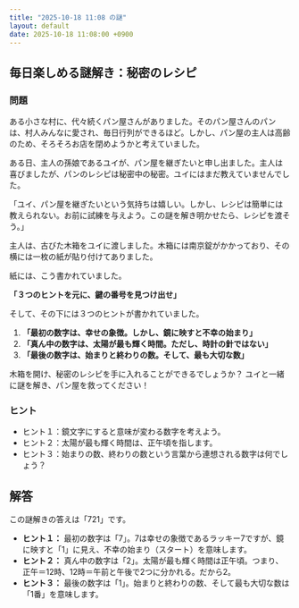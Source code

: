 ```yaml
---
title: "2025-10-18 11:08 の謎"
layout: default
date: 2025-10-18 11:08:00 +0900
---
```

## 毎日楽しめる謎解き：秘密のレシピ

### 問題

ある小さな村に、代々続くパン屋さんがありました。そのパン屋さんのパンは、村人みんなに愛され、毎日行列ができるほど。しかし、パン屋の主人は高齢のため、そろそろお店を閉めようかと考えていました。

ある日、主人の孫娘であるユイが、パン屋を継ぎたいと申し出ました。主人は喜びましたが、パンのレシピは秘密中の秘密。ユイにはまだ教えていませんでした。

「ユイ、パン屋を継ぎたいという気持ちは嬉しい。しかし、レシピは簡単には教えられない。お前に試練を与えよう。この謎を解き明かせたら、レシピを渡そう。」

主人は、古びた木箱をユイに渡しました。木箱には南京錠がかかっており、その横には一枚の紙が貼り付けてありました。

紙には、こう書かれていました。

**「３つのヒントを元に、鍵の番号を見つけ出せ」**

そして、その下には３つのヒントが書かれていました。

1.  **「最初の数字は、幸せの象徴。しかし、鏡に映すと不幸の始まり」**
2.  **「真ん中の数字は、太陽が最も輝く時間。ただし、時計の針ではない」**
3.  **「最後の数字は、始まりと終わりの数。そして、最も大切な数」**

木箱を開け、秘密のレシピを手に入れることができるでしょうか？
ユイと一緒に謎を解き、パン屋を救ってください！

### ヒント
*   ヒント１：鏡文字にすると意味が変わる数字を考えよう。
*   ヒント２：太陽が最も輝く時間は、正午頃を指します。
*   ヒント３：始まりの数、終わりの数という言葉から連想される数字は何でしょう？

## 解答

この謎解きの答えは「721」です。

*   **ヒント１：** 最初の数字は「7」。7は幸せの象徴であるラッキー7ですが、鏡に映すと「1」に見え、不幸の始まり（スタート）を意味します。
*   **ヒント２：** 真ん中の数字は「2」。太陽が最も輝く時間は正午頃。つまり、正午＝12時、12時＝午前と午後で2つに分かれる。だから2。
*   **ヒント３：** 最後の数字は「1」。始まりと終わりの数、そして最も大切な数は「1番」を意味します。
